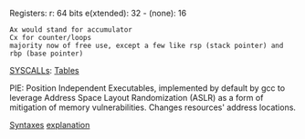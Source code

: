 Registers:
    r: 64 bits
    e(xtended): 32
    - (none): 16

    Ax would stand for accumulator
    Cx for counter/loops
    majority now of free use, except a few like rsp (stack pointer) and rbp (base pointer)

[SYSCALLs](https://www.chromium.org/chromium-os/developer-library/reference/linux-constants/syscalls/):
    [Tables](https://syscall.sh/)

PIE: Position Independent Executables, implemented by default by gcc to leverage Address Space Layout Randomization (ASLR) as a form of mitigation of memory vulnerabilities. Changes resources' address locations.

[Syntaxes](https://gist.github.com/mishurov/6bcf04df329973c15044) [explanation](https://imada.sdu.dk/u/kslarsen/dm546/Material/IntelnATT.htm)